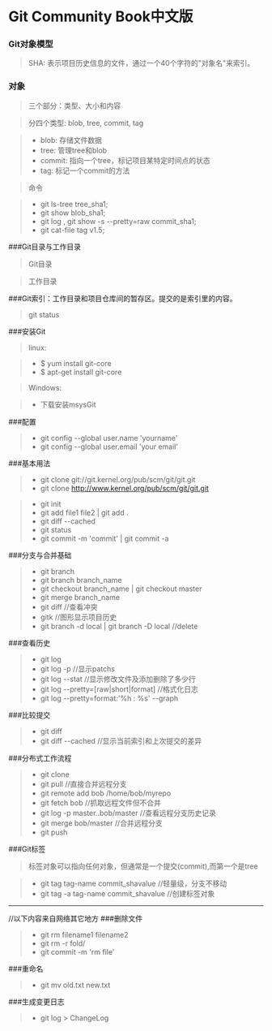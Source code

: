 
Git Community Book中文版
============================

### Git对象模型

  > SHA: 表示项目历史信息的文件，通过一个40个字符的"对象名"来索引。

### 对象

  > 三个部分：类型、大小和内容

  > 分四个类型: blob, tree, commit, tag

  >* blob: 存储文件数据
  >* tree: 管理tree和blob
  >* commit: 指向一个tree，标记项目某特定时间点的状态
  >* tag: 标记一个commit的方法

  > 命令

  >* git ls-tree tree_sha1; 
  >* git show blob_sha1; 
  >* git log , git show -s --pretty=raw commit_sha1;
  >* git cat-file tag v1.5;

  
###Git目录与工作目录

  > Git目录

  > 工作目录

###Git索引：工作目录和项目仓库间的暂存区。提交的是索引里的内容。
  
  > git status


###安装Git
  
  > linux:
    
  >* $ yum install git-core
  >* $ apt-get install git-core
  
  > Windows:
    
  >* 下载安装msysGit

###配置
    
  >* git config --global user.name 'yourname'
  >* git config --global user.email 'your email'


###基本用法
  
  >* git clone git://git.kernel.org/pub/scm/git/git.git
  >* git clone http://www.kernel.org/pub/scm/git/git.git

  >* git init
  >* git add file1 file2 | git add .
  >* git diff --cached
  >* git status
  >* git commit -m 'commit' | git commit -a

###分支与合并基础

  >* git branch
  >* git branch branch_name
  >* git checkout branch_name | git checkout master
  >* git merge branch_name
  >* git diff //查看冲突
  >* gitk //图形显示项目历史
  >* git branch -d local | git branch -D local //delete

###查看历史
  >* git log
  >* git log -p //显示patchs
  >* git log --stat //显示修改文件及添加删除了多少行
  >* git log --pretty=[raw|short|format] //格式化日志
  >* git log --pretty=format:'%h : %s' --graph

###比较提交
  >* git diff
  >* git diff --cached //显示当前索引和上次提交的差异

###分布式工作流程
  >* git clone
  >* git pull //直接合并远程分支
  >* git remote add bob /home/bob/myrepo
  >* git fetch bob //抓取远程文件但不合并
  >* git log -p master..bob/master //查看远程分支历史记录
  >* git merge bob/master //合并远程分支
  >* git push 

###Git标签
  > 标签对象可以指向任何对象，但通常是一个提交(commit),而第一个是tree

  >* git tag tag-name commit_shavalue //轻量级，分支不移动
  >* git tag -a tag-name commit_shavalue //创建标签对象


---

//以下内容来自网络其它地方
###删除文件
  >* git rm filename1 filename2
  >* git rm -r fold/
  >* git commit -m 'rm file'
  
###重命名
  >* git mv old.txt new.txt

###生成变更日志
  >* git log > ChangeLog

